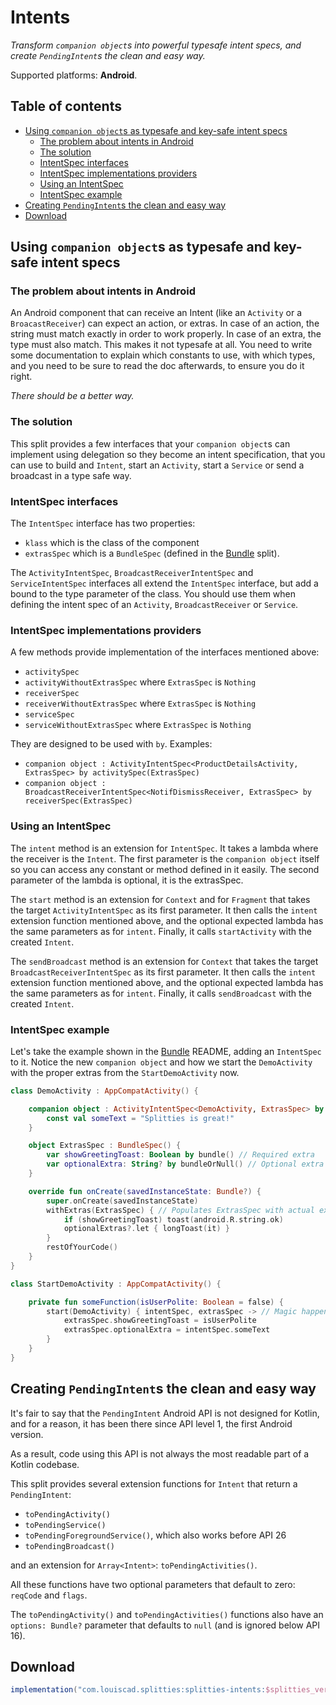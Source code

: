 # Intents

*Transform `companion object`s into powerful typesafe intent specs, and
create `PendingIntent`s the clean and easy way.*

Supported platforms: **Android**.

## Table of contents

* [Using `companion object`s as typesafe and key-safe intent specs](#using-companion-objects-as-typesafe-and-key-safe-intent-specs)
  * [The problem about intents in Android](#the-problem-about-intents-in-android)
  * [The solution](#the-solution)
  * [IntentSpec interfaces](#intentspec-interfaces)
  * [IntentSpec implementations providers](#intentspec-implementations-providers)
  * [Using an IntentSpec](#using-an-intentspec)
  * [IntentSpec example](#intentspec-example)
* [Creating `PendingIntent`s the clean and easy way](#creating-pendingintents-the-clean-and-easy-way)
* [Download](#download)

## Using `companion object`s as typesafe and key-safe intent specs

### The problem about intents in Android

An Android component that can receive an Intent (like an `Activity` or a
`BroacastReceiver`) can expect an action, or extras. In case of an action,
the string must match exactly in order to work properly. In case of an extra,
the type must also match. This makes it not typesafe at all. You need to write
some documentation to explain which constants to use, with which types,
and you need to be sure to read the doc afterwards, to ensure you do it right.

*There should be a better way.*

### The solution

This split provides a few interfaces that your `companion object`s can
implement using delegation so they become an intent specification, that you
can use to build and `Intent`, start an `Activity`, start a `Service` or send
a broadcast in a type safe way.

### IntentSpec interfaces

The `IntentSpec` interface has two properties:
* `klass` which is the class of the component
* `extrasSpec` which is a `BundleSpec` (defined in the [Bundle](../bundle)
split).

The `ActivityIntentSpec`, `BroadcastReceiverIntentSpec` and
`ServiceIntentSpec` interfaces all extend the `IntentSpec` interface, but
add a bound to the type parameter of the class. You should use them when
defining the intent spec of an `Activity`, `BroadcastReceiver` or `Service`.

### IntentSpec implementations providers

A few methods provide implementation of the interfaces mentioned above:
* `activitySpec`
* `activityWithoutExtrasSpec` where `ExtrasSpec` is `Nothing`
* `receiverSpec`
* `receiverWithoutExtrasSpec` where `ExtrasSpec` is `Nothing`
* `serviceSpec`
* `serviceWithoutExtrasSpec` where `ExtrasSpec` is `Nothing`

They are designed to be used with `by`. Examples:
* `companion object : ActivityIntentSpec<ProductDetailsActivity, ExtrasSpec> by activitySpec(ExtrasSpec)`
* `companion object : BroadcastReceiverIntentSpec<NotifDismissReceiver, ExtrasSpec> by receiverSpec(ExtrasSpec)`

### Using an IntentSpec

The `intent` method is an extension for `IntentSpec`. It takes a lambda where
the receiver is the `Intent`. The first parameter is the `companion object`
itself so you can access any constant or method defined in it easily. The
second parameter of the lambda is optional, it is the extrasSpec.

The `start` method is an extension for `Context` and for `Fragment` that
takes the target `ActivityIntentSpec` as its first parameter. It then calls the
`intent` extension function mentioned above, and the optional expected lambda
has the same parameters as for `intent`. Finally, it calls `startActivity`
with the created `Intent`.

The `sendBroadcast` method is an extension for `Context` that takes the
target `BroadcastReceiverIntentSpec` as its first parameter. It then calls
the `intent` extension function mentioned above, and the optional expected
lambda has the same parameters as for `intent`. Finally, it calls
`sendBroadcast` with the created `Intent`.

### IntentSpec example

Let's take the example shown in the [Bundle](../bundle) README, adding an
`IntentSpec` to it. Notice the new `companion object` and how we start the
`DemoActivity` with the proper extras from the `StartDemoActivity` now.

```kotlin
class DemoActivity : AppCompatActivity() {

    companion object : ActivityIntentSpec<DemoActivity, ExtrasSpec> by activitySpec(ExtrasSpec) {
        const val someText = "Splitties is great!"
    }

    object ExtrasSpec : BundleSpec() {
        var showGreetingToast: Boolean by bundle() // Required extra
        var optionalExtra: String? by bundleOrNull() // Optional extra
    }

    override fun onCreate(savedInstanceState: Bundle?) {
        super.onCreate(savedInstanceState)
        withExtras(ExtrasSpec) { // Populates ExtrasSpec with actual extras
            if (showGreetingToast) toast(android.R.string.ok)
            optionalExtras?.let { longToast(it) }
        }
        restOfYourCode()
    }
}

class StartDemoActivity : AppCompatActivity() {

    private fun someFunction(isUserPolite: Boolean = false) {
        start(DemoActivity) { intentSpec, extrasSpec -> // Magic happens here!
            extrasSpec.showGreetingToast = isUserPolite
            extrasSpec.optionalExtra = intentSpec.someText
        }
    }
}
```

## Creating `PendingIntent`s the clean and easy way

It's fair to say that the `PendingIntent` Android API is not designed for Kotlin,
and for a reason, it has been there since API level 1, the first Android version.

As a result, code using this API is not always the most readable part of a
Kotlin codebase.

This split provides several extension functions for `Intent` that return a
`PendingIntent`:
* `toPendingActivity()`
* `toPendingService()`
* `toPendingForegroundService()`, which also works before API 26
* `toPendingBroadcast()`

and an extension for `Array<Intent>`: `toPendingActivities()`.

All these functions have two optional parameters that default to zero:
`reqCode` and `flags`.

The `toPendingActivity()` and `toPendingActivities()` functions also have
an `options: Bundle?` parameter that defaults to `null` (and is ignored
below API 16).

## Download

```groovy
implementation("com.louiscad.splitties:splitties-intents:$splitties_version")
```

